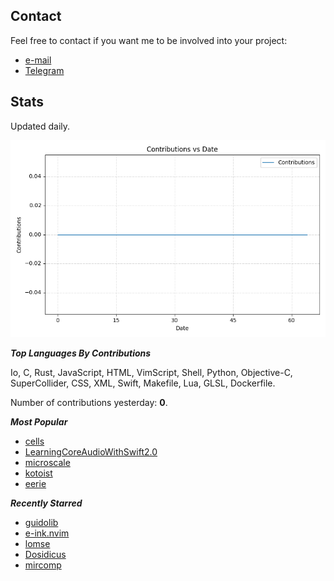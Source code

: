 
## Contact

Feel free to contact if you want me to be involved into your project:

- [e-mail](mailto:ales.tsurko@gmail.com)
- [Telegram](https://t.me/alestsurko)

## Stats

Updated daily.

![contributions graph](graph.png)

***Top Languages By Contributions***

Io, C, Rust, JavaScript, HTML, VimScript, Shell, Python, Objective-C, SuperCollider, CSS, XML, Swift, Makefile, Lua, GLSL, Dockerfile.

Number of contributions yesterday: **0**.

***Most Popular***

- [cells](https://github.com/ales-tsurko/cells)
- [LearningCoreAudioWithSwift2.0](https://github.com/ales-tsurko/LearningCoreAudioWithSwift2.0)
- [microscale](https://github.com/ales-tsurko/microscale)
- [kotoist](https://github.com/ales-tsurko/kotoist)
- [eerie](https://github.com/IoLanguage/eerie)

***Recently Starred***

- [guidolib](https://github.com/grame-cncm/guidolib)
- [e-ink.nvim](https://github.com/e-ink-colorscheme/e-ink.nvim)
- [lomse](https://github.com/lenmus/lomse)
- [Dosidicus](https://github.com/ViciousSquid/Dosidicus)
- [mircomp](https://github.com/mcolletta/mircomp)


